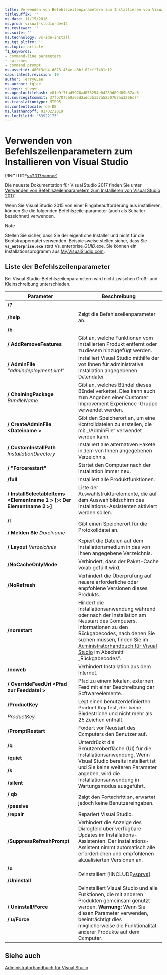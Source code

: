 ```yaml
---
title: Verwenden von Befehlszeilenparametern zum Installieren von Visual Studio 2015 | Microsoft-Dokumentation
titleSuffix: ''
ms.date: 11/15/2016
ms.prod: visual-studio-dev14
ms.reviewer: ''
ms.suite: ''
ms.technology: vs-ide-install
ms.tgt_pltfrm: ''
ms.topic: article
f1_keywords:
- command-line parameters
- switches
- command prompt
ms.assetid: 480f3cb4-d873-434e-a8bf-82cff7401cf2
caps.latest.revision: 10
author: TerryGLee
ms.author: tglee
manager: ghogen
ms.openlocfilehash: e81e9f7fad5976ad853254e04289d89d09b87ac6
ms.sourcegitcommit: 37fb7075b0a65d2add3b137a5230767aa3266c74
ms.translationtype: MTE95
ms.contentlocale: de-DE
ms.lasthandoff: 01/02/2019
ms.locfileid: "53922173"
---
```

# <a name="use-command-line-parameters-to-install-visual-studio"></a>Verwenden von Befehlszeilenparametern zum Installieren von Visual Studio
[!INCLUDE[vs2017banner](../includes/vs2017banner.md)]

Die neueste Dokumentation für Visual Studio 2017 finden Sie unter [Verwenden von Befehlszeilenparametern zum Installieren von Visual Studio 2017](https://docs.microsoft.com/visualstudio/install/use-command-line-parameters-to-install-visual-studio).

Wenn Sie Visual Studio 2015 von einer Eingabeaufforderung aus installieren, können Sie die folgenden Befehlszeilenparameter (auch als Schalter bezeichnet) verwenden.

> [!NOTE]
>  Stellen Sie sicher, dass Sie der eigentliche Installer und nicht für die Bootstrapperdatei verwenden. Beispielsweise stellen sicher, dass Sie **`vs_enterprise.exe`** statt Vs_enterprise_*GUID*.exe. Sie können ein Installationsprogramm aus [My.VisualStudio.com](https://my.visualstudio.com/downloads?q=visual%20studio%20enterprise%202015).

## <a name="list-of-command-line-parameters"></a>Liste der Befehlszeilenparameter
 Bei Visual Studio-Befehlszeilenparametern wird nicht zwischen Groß- und Kleinschreibung unterschieden.

|Parameter|Beschreibung|
|---------------|-----------------|
|**/?**<br /><br /> **/help**<br /><br /> **/h**|Zeigt die Befehlszeilenparameter an.|
|**/ AddRemoveFeatures**|Gibt an, welche Funktionen vom installierten Produkt entfernt oder zu diesem hinzugefügt werden.|
|**/ AdminFile** *"admindeployment.xml"*|Installiert Visual Studio mithilfe der von Ihnen für administrative Installation angegebenen Datendatei.|
|**/ ChainingPackage** *BundleName*|Gibt an, welches Bündel dieses Bündel verkettet. Dies kann auch zum Angeben einer Customer Improvement Experience-Gruppe verwendet werden.|
|**/ CreateAdminFile \<Dateiname >**|Gibt den Speicherort an, um eine Kontrolldateien zu erstellen, die mit „/AdminFile“ verwendet werden kann.|
|**/ CustomInstallPath** *InstallationDirectory*|Installiert alle alternativen Pakete in dem von Ihnen angegebenen Verzeichnis.|
|**/ "Forcerestart"**|Startet den Computer nach der Installation immer neu.|
|**/full**|Installiert alle Produktfunktionen.|
|**/ InstallSelectableItems \<Elementname 1 > [;\< Der Elementname 2 >]**|Liste der Auswahlstrukturelemente, die auf dem Auswahlbildschirm des Installations-Assistenten aktiviert werden sollen.|
|**/l**<br /><br /> **/ Melden Sie** *Dateiname*|Gibt einen Speicherort für die Protokolldatei an.|
|**/ Layout** *Verzeichnis*|Kopiert die Dateien auf dem Installationsmedium in das von Ihnen angegebene Verzeichnis.|
|**/NoCacheOnlyMode**|Verhindert, dass der Paket-Cache vorab gefüllt wird.|
|**/NoRefresh**|Verhindert die Überprüfung auf neuere erforderliche oder empfohlene Versionen dieses Produkts.|
|**/norestart**|Hindert die Installationsanwendung während oder nach der Installation am Neustart des Computers. Informationen zu den Rückgabecodes, nach denen Sie suchen müssen, finden Sie im [Administratorhandbuch für Visual Studio](../install/visual-studio-administrator-guide.md) im Abschnitt „Rückgabecodes“.|
|**/noweb**|Verhindert Installation aus dem Internet.|
|**/ OverrideFeedUri \<Pfad zur Feeddatei >**|Pfad zu einem lokalen, externen Feed mit einer Beschreibung der Softwareelemente.|
|**/ProductKey**<br /><br /> *ProductKey*|Legt einen benutzerdefinierten Product Key fest, der keine Bindestriche und nicht mehr als 25 Zeichen enthält.|
|**/PromptRestart**|Fordert vor Neustart des Computers den Benutzer auf.|
|**/q**<br /><br /> **/quiet**<br /><br /> **/s**<br /><br /> **/silent**|Unterdrückt die Benutzeroberfläche (UI) für die Installationsanwendung. Wenn Visual Studio bereits installiert ist und Sie keine weiteren Parameter angeben, wird die Installationsanwendung in Wartungsmodus ausgeführt.|
|**/ qb**<br /><br /> **/passive**|Zeigt den Fortschritt an, erwartet jedoch keine Benutzereingaben.|
|**/repair**|Repariert Visual Studio.|
|**/SuppressRefreshPrompt**|Verhindert die Anzeige des Dialogfeld über verfügbare Updates im Installations-Assistenten. Der Installations-Assistent nimmt automatisch alle erforderlichen und empfohlenen aktualisierten Versionen an.|
|**/u**<br /><br /> **/Uninstall**|Deinstalliert [!INCLUDE[vsprvs](../includes/vsprvs-md.md)].|
|**/ Uninstall/Force**<br /><br /> **/ u/Force**|Deinstalliert Visual Studio und alle Funktionen, die mit anderen Produkten gemeinsam genutzt werden. **Warnung:**  Wenn Sie diesen Parameter verwenden, beeinträchtigt dies möglicherweise die Funktionalität anderer Produkte auf dem Computer.|

## <a name="see-also"></a>Siehe auch
 [Administratorhandbuch für Visual Studio](../install/visual-studio-administrator-guide.md)
